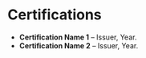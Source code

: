 # Certifications

- **Certification Name 1** – Issuer, Year.
- **Certification Name 2** – Issuer, Year.

<!-- List more certifications as needed -->
